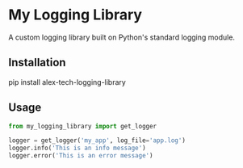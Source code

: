 # My Logging Library

A custom logging library built on Python's standard logging module.

## Installation
pip install alex-tech-logging-library

## Usage

```python
from my_logging_library import get_logger

logger = get_logger('my_app', log_file='app.log')
logger.info('This is an info message')
logger.error('This is an error message')
```